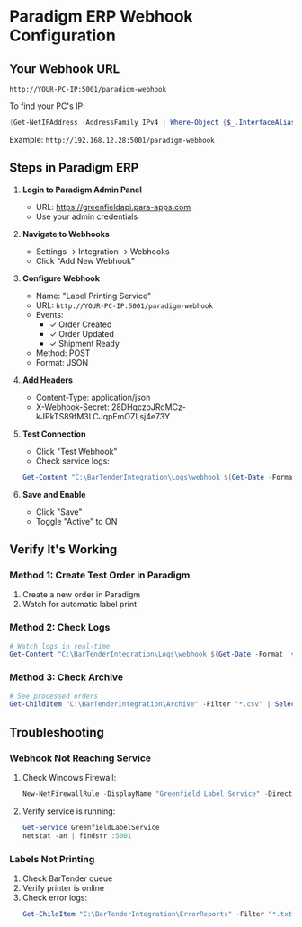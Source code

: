 # Paradigm ERP Webhook Configuration

## Your Webhook URL
```
http://YOUR-PC-IP:5001/paradigm-webhook
```

To find your PC's IP:
```powershell
(Get-NetIPAddress -AddressFamily IPv4 | Where-Object {$_.InterfaceAlias -notlike "*Loopback*"}).IPAddress
```

Example: `http://192.168.12.28:5001/paradigm-webhook`

## Steps in Paradigm ERP

1. **Login to Paradigm Admin Panel**
   - URL: https://greenfieldapi.para-apps.com
   - Use your admin credentials

2. **Navigate to Webhooks**
   - Settings → Integration → Webhooks
   - Click "Add New Webhook"

3. **Configure Webhook**
   - Name: "Label Printing Service"
   - URL: `http://YOUR-PC-IP:5001/paradigm-webhook`
   - Events: 
     - ✓ Order Created
     - ✓ Order Updated
     - ✓ Shipment Ready
   - Method: POST
   - Format: JSON

4. **Add Headers**
   - Content-Type: application/json
   - X-Webhook-Secret: 28DHqczoJRqMCz-kJPkTS89fM3LCJqpEmOZLsj4e73Y

5. **Test Connection**
   - Click "Test Webhook"
   - Check service logs:
   ```powershell
   Get-Content "C:\BarTenderIntegration\Logs\webhook_$(Get-Date -Format 'yyyyMMdd').log" -Tail 20
   ```

6. **Save and Enable**
   - Click "Save"
   - Toggle "Active" to ON

## Verify It's Working

### Method 1: Create Test Order in Paradigm
1. Create a new order in Paradigm
2. Watch for automatic label print

### Method 2: Check Logs
```powershell
# Watch logs in real-time
Get-Content "C:\BarTenderIntegration\Logs\webhook_$(Get-Date -Format 'yyyyMMdd').log" -Wait
```

### Method 3: Check Archive
```powershell
# See processed orders
Get-ChildItem "C:\BarTenderIntegration\Archive" -Filter "*.csv" | Select-Object -Last 5
```

## Troubleshooting

### Webhook Not Reaching Service
1. Check Windows Firewall:
   ```powershell
   New-NetFirewallRule -DisplayName "Greenfield Label Service" -Direction Inbound -LocalPort 5001 -Protocol TCP -Action Allow
   ```

2. Verify service is running:
   ```powershell
   Get-Service GreenfieldLabelService
   netstat -an | findstr :5001
   ```

### Labels Not Printing
1. Check BarTender queue
2. Verify printer is online
3. Check error logs:
   ```powershell
   Get-ChildItem "C:\BarTenderIntegration\ErrorReports" -Filter "*.txt" | Get-Content
   ``` 